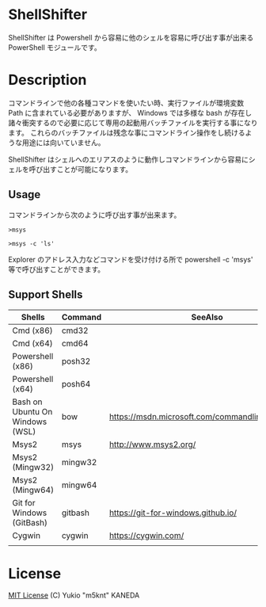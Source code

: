 # ShellShifter

ShellShifter は Powershell から容易に他のシェルを容易に呼び出す事が出来る PowerShell モジュールです。

# Description

コマンドラインで他の各種コマンドを使いたい時、実行ファイルが環境変数 Path に含まれている必要がありますが、
Windows では多様な bash が存在し諸々衝突するので必要に応じて専用の起動用バッチファイルを実行する事になります。
これらのバッチファイルは残念な事にコマンドライン操作をし続けるような用途には向いていません。

ShellShifter はシェルへのエリアスのように動作しコマンドラインから容易にシェルを呼び出すことが可能になります。

## Usage

コマンドラインから次のように呼び出す事が出来ます。

```
>msys

>msys -c 'ls'
```

Explorer のアドレス入力などコマンドを受け付ける所で powershell -c 'msys' 等で呼び出すことができます。

## Support Shells

| Shells                          | Command | SeeAlso |
|---------------------------------|---------|---------|
| Cmd (x86)                       | cmd32   | |
| Cmd (x64)                       | cmd64   | |
| Powershell (x86)                | posh32  | |
| Powershell (x64)                | posh64  | |
| Bash on Ubuntu On Windows (WSL) | bow     | https://msdn.microsoft.com/commandline/wsl/about |
| Msys2                           | msys    | http://www.msys2.org/ |
| Msys2 (Mingw32)                 | mingw32 | |
| Msys2 (Mingw64)                 | mingw64 | |
| Git for Windows (GitBash)       | gitbash | https://git-for-windows.github.io/ |
| Cygwin                          | cygwin  | https://cygwin.com/ |
| | |

# License

[MIT License](https://github.com/m5knt/ShellShifter/blob/master/LICENSE) (C) Yukio "m5knt" KANEDA

